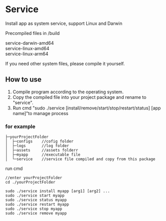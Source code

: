 # Service

Install app as system service, support Linux and Darwin

Precompiled files in /build

service-darwin-amd64<br />
service-linux-amd64<br />
service-linux-arm64<br />

If you need other system files, please compile it yourself.

## How to use
1. Compile program according to the operating system. 
2. Copy the compiled file into your project package and rename to "service".
3. Run cmd "sudo ./service [install/remove/start/stop/restart/status] [app name]"to manage process

### for example
```
├─yourProjectFolder
│  ├─configs    //cofig folder
│  ├─logs       //log folder
│  ├─assets     //assets folderr
│  ├─myapp      //executable file
│  └─service    //service file compiled and copy from this package
```

run cmd
```
//enter yourProjectFolder
cd ./yourProjectFolder

sudo ./service install myapp [arg1] [arg2] ...
sudo ./service start myapp
sudo ./service status myapp
sudo ./service restart myapp
sudo ./service stop myapp
sudo ./service remove myapp
```


